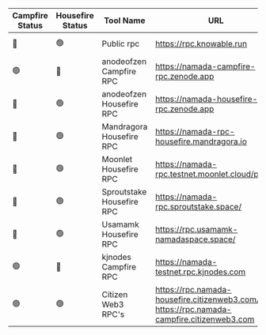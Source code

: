 <!--
This table is intended to provide a clear overview of the tools
available in our community. 

Please fill in the columns as follows:

1. **Campfire Status**: Use the appropriate emoji:
   - 🟢 : Live (the tool is functional and accessible)
   - 🔴 : Offline (the tool is temporarily unavailable)
   - 🛠️ : Under Maintenance (the tool is being updated or repaired)

2. **Housefire Status**: Use the same emojis as above to indicate the current status of the tool for this specific env.

3. **Tool Name**: The name of the tool.

4. **URL**: A link to access the tool.

5. **Short Description**: A brief description of the tool (max 50 chars).

6. **Team Name**: The name of the team or the individual responsible for the tool.

7. **GitHub Account**: The GitHub account of the maintainer.

8. **GitHub Repo**: The link to the GitHub repository for the tool.

**Note:** To add a new row, just copy an existing line and replace the details, ensuring you keep the "|" character as a column separator.
-->

| Campfire Status | Housefire Status | Tool Name | URL             | Short Description                       | Team Name   | GitHub Account   | GitHub Repo     |
|-----------------|------------------|-----------|-----------------|-----------------------------------------|-------------|------------------|-----------------|
|🔴              |    🟢           |Public rpc  |https://rpc.knowable.run |Public rpc for the housefire chain|Knowable|https://github.com/vknowable |-|
🟢|🔴|anodeofzen Campfire RPC|https://namada-campfire-rpc.zenode.app |tududes-draft.f30110b2dd02eb7d|anodeofzen (ZEN)|https://github.com/zenodeapp |-|
🔴|🟢|anodeofzen Housefire RPC|https://namada-housefire-rpc.zenode.app |housefire-head.a03c8e8948ed20b|anodeofzen (ZEN)|https://github.com/zenodeapp |-|
🔴|🟢|Mandragora Housefire RPC|https://namada-rpc-housefire.mandragora.io|Public RPC w/ tx indexing & state-sync snapshots enabled|Mandragora|https://github.com/McDaan |-|
🔴|🟢|Moonlet Housefire RPC|https://namada-rpc.testnet.moonlet.cloud/public|Public RPC for the housefire testnet|Moonlet|https://github.com/Moonlet |-|
🔴|🟢|Sproutstake Housefire RPC|https://namada-rpc.sproutstake.space/|Public RPC for the housefire testnet|Sproutstake|https://github.com/TonyStarkMan2 |-|
🔴|🟢|Usamamk Housefire RPC|https://rpc.usamamk-namadaspace.space/|Public RPC for the housefire testnet|usamamk|https://github.com/Usamahmk |-|
🟢|🔴|kjnodes Campfire RPC|https://namada-testnet.rpc.kjnodes.com|Public RPC for the Campfire testnet|kjnodes|https://github.com/kjnodes |-|
🟢|🟢|Citizen Web3 RPC's|https://rpc.namada-housefire.citizenweb3.com/ https://rpc.namada-campfire.citizenweb3.com|Public RPC's testnets|Citizen Web3|https://github.com/citizenweb3 |-|
